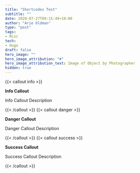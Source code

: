 ```yaml
---
title: "Shortcodes Test"
subtitle: ""
date: 2020-07-27T09:15:49+10:00
author: "Arie Oldman"
type: "post"
tags:
- Misc
tech:
- Hugo
draft: false
hero_image: ""
hero_image_attribution: "#"
hero_image_attribution_text: Image of Object by Photographer
hidden: true
---
```


{{< callout info >}}

**Info Callout**

Info Callout Description

{{< /callout >}}
{{< callout danger >}}

**Danger Callout**

Danger Callout Description

{{< /callout >}}
{{< callout success >}}

**Success Callout**

Success Callout Description

{{< /callout >}}

